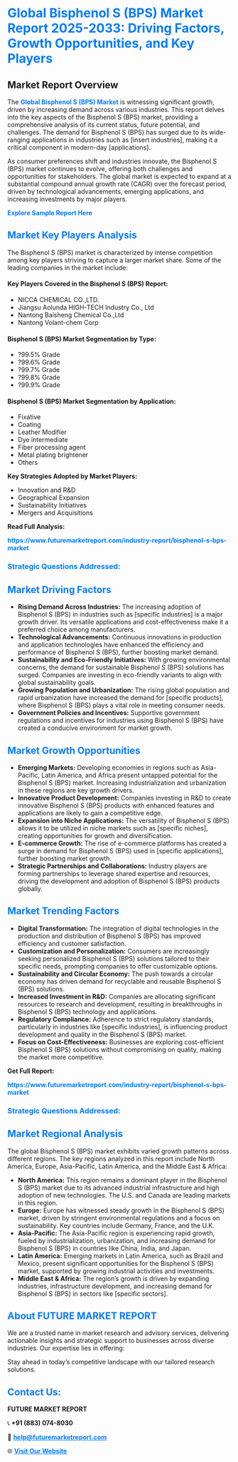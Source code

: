 <h1 style="color: #007BFF;">Global Bisphenol S (BPS) Market Report 2025-2033: Driving Factors, Growth Opportunities, and Key Players</h1>

<section id="overview">
<h2>Market Report Overview</h2>
<p>The <a href="https://www.futuremarketreport.com/industry-report/bisphenol-s-bps-market" style="color: #007BFF; text-decoration: none;"><strong>Global Bisphenol S (BPS) Market</strong></a> is witnessing significant growth, driven by increasing demand across various industries. This report delves into the key aspects of the Bisphenol S (BPS) market, providing a comprehensive analysis of its current status, future potential, and challenges. The demand for Bisphenol S (BPS) has surged due to its wide-ranging applications in industries such as [insert industries], making it a critical component in modern-day [applications].</p>
<p>As consumer preferences shift and industries innovate, the Bisphenol S (BPS) market continues to evolve, offering both challenges and opportunities for stakeholders. The global market is expected to expand at a substantial compound annual growth rate (CAGR) over the forecast period, driven by technological advancements, emerging applications, and increasing investments by major players.</p>
</section>

<section id="overview">
<p><a href="https://www.futuremarketreport.com/request-sample/reportId=40407" style="color: #007BFF; text-decoration: none;"><strong>Explore Sample Report Here</strong></a></p>
</section>

<section id="key-players">
<h2 style="color: #007BFF;">Market Key Players Analysis</h2>
<p>The Bisphenol S (BPS) market is characterized by intense competition among key players striving to capture a larger market share. Some of the leading companies in the market include:</p>
<h4>Key Players Covered in the Bisphenol S (BPS) Report:</h4>
<ul><li>NICCA CHEMICAL CO.,LTD.</li><li>Jiangsu Aolunda HIGH-TECH Industry Co., Ltd</li><li>Nantong Baisheng Chemical Co.,Ltd</li><li>Nantong Volant-chem Corp</li></ul>
<h4>Bisphenol S (BPS) Market Segmentation by Type:</h4>
<ul><li>?99.5% Grade</li><li>?99.6% Grade</li><li>?99.7% Grade</li><li>?99.8% Grade</li><li>?99.9% Grade</li></ul>

<h4>Bisphenol S (BPS) Market Segmentation by Application:</h4>
<ul><li>Fixative</li><li>Coating</li><li>Leather Modifier</li><li>Dye intermediate</li><li>Fiber processing agent</li><li>Metal plating brightener</li><li>Others</li></ul>
<p><strong>Key Strategies Adopted by Market Players:</strong></p>
<ul>
<li>Innovation and R&D</li>
<li>Geographical Expansion</li>
<li>Sustainability Initiatives</li>
<li>Mergers and Acquisitions</li>
</ul>
</section>

<section>
<p><strong>Read Full Analysis: </strong></p><a href="https://www.futuremarketreport.com/industry-report/bisphenol-s-bps-market" style="color: #007BFF; text-decoration: none;"><strong>https://www.futuremarketreport.com/industry-report/bisphenol-s-bps-market</strong></a>
<h3 style="color: #007BFF;">Strategic Questions Addressed:</h3>
</section>

<section id="driving-factors">
<h2 style="color: #007BFF;">Market Driving Factors</h2>
<ul>
<li><strong>Rising Demand Across Industries:</strong> The increasing adoption of Bisphenol S (BPS) in industries such as [specific industries] is a major growth driver. Its versatile applications and cost-effectiveness make it a preferred choice among manufacturers.</li>
<li><strong>Technological Advancements:</strong> Continuous innovations in production and application technologies have enhanced the efficiency and performance of Bisphenol S (BPS), further boosting market demand.</li>
<li><strong>Sustainability and Eco-Friendly Initiatives:</strong> With growing environmental concerns, the demand for sustainable Bisphenol S (BPS) solutions has surged. Companies are investing in eco-friendly variants to align with global sustainability goals.</li>
<li><strong>Growing Population and Urbanization:</strong> The rising global population and rapid urbanization have increased the demand for [specific products], where Bisphenol S (BPS) plays a vital role in meeting consumer needs.</li>
<li><strong>Government Policies and Incentives:</strong> Supportive government regulations and incentives for industries using Bisphenol S (BPS) have created a conducive environment for market growth.</li>
</ul>
</section>

<section id="growth-opportunities">
<h2 style="color: #007BFF;">Market Growth Opportunities</h2>
<ul>
<li><strong>Emerging Markets:</strong> Developing economies in regions such as Asia-Pacific, Latin America, and Africa present untapped potential for the Bisphenol S (BPS) market. Increasing industrialization and urbanization in these regions are key growth drivers.</li>
<li><strong>Innovative Product Development:</strong> Companies investing in R&D to create innovative Bisphenol S (BPS) products with enhanced features and applications are likely to gain a competitive edge.</li>
<li><strong>Expansion into Niche Applications:</strong> The versatility of Bisphenol S (BPS) allows it to be utilized in niche markets such as [specific niches], creating opportunities for growth and diversification.</li>
<li><strong>E-commerce Growth:</strong> The rise of e-commerce platforms has created a surge in demand for Bisphenol S (BPS) used in [specific applications], further boosting market growth.</li>
<li><strong>Strategic Partnerships and Collaborations:</strong> Industry players are forming partnerships to leverage shared expertise and resources, driving the development and adoption of Bisphenol S (BPS) products globally.</li>
</ul>
</section>

<section id="trending-factors">
<h2 style="color: #007BFF;">Market Trending Factors</h2>
<ul>
<li><strong>Digital Transformation:</strong> The integration of digital technologies in the production and distribution of Bisphenol S (BPS) has improved efficiency and customer satisfaction.</li>
<li><strong>Customization and Personalization:</strong> Consumers are increasingly seeking personalized Bisphenol S (BPS) solutions tailored to their specific needs, prompting companies to offer customizable options.</li>
<li><strong>Sustainability and Circular Economy:</strong> The push towards a circular economy has driven demand for recyclable and reusable Bisphenol S (BPS) solutions.</li>
<li><strong>Increased Investment in R&D:</strong> Companies are allocating significant resources to research and development, resulting in breakthroughs in Bisphenol S (BPS) technology and applications.</li>
<li><strong>Regulatory Compliance:</strong> Adherence to strict regulatory standards, particularly in industries like [specific industries], is influencing product development and quality in the Bisphenol S (BPS) market.</li>
<li><strong>Focus on Cost-Effectiveness:</strong> Businesses are exploring cost-efficient Bisphenol S (BPS) solutions without compromising on quality, making the market more competitive.</li>
</ul>
</section>

<section>
<p><strong>Get Full Report: </strong></p><a href="https://www.futuremarketreport.com/industry-report/bisphenol-s-bps-market" style="color: #007BFF; text-decoration: none;"><strong>https://www.futuremarketreport.com/industry-report/bisphenol-s-bps-market</strong></a>
<h3 style="color: #007BFF;">Strategic Questions Addressed:</h3>
</section>


<section id="regional-analysis">
<h2 style="color: #007BFF;">Market Regional Analysis</h2>
<p>The global Bisphenol S (BPS) market exhibits varied growth patterns across different regions. The key regions analyzed in this report include North America, Europe, Asia-Pacific, Latin America, and the Middle East & Africa:</p>
<ul>
<li><strong>North America:</strong> This region remains a dominant player in the Bisphenol S (BPS) market due to its advanced industrial infrastructure and high adoption of new technologies. The U.S. and Canada are leading markets in this region.</li>
<li><strong>Europe:</strong> Europe has witnessed steady growth in the Bisphenol S (BPS) market, driven by stringent environmental regulations and a focus on sustainability. Key countries include Germany, France, and the U.K.</li>
<li><strong>Asia-Pacific:</strong> The Asia-Pacific region is experiencing rapid growth, fueled by industrialization, urbanization, and increasing demand for Bisphenol S (BPS) in countries like China, India, and Japan.</li>
<li><strong>Latin America:</strong> Emerging markets in Latin America, such as Brazil and Mexico, present significant opportunities for the Bisphenol S (BPS) market, supported by growing industrial activities and investments.</li>
<li><strong>Middle East & Africa:</strong> The region’s growth is driven by expanding industries, infrastructure development, and increasing demand for Bisphenol S (BPS) in sectors like [specific sectors].</li>
</ul>
</section>

<footer>
<h2 style="color: #007BFF;">About FUTURE MARKET REPORT</h2>
<p>We are a trusted name in market research and advisory services, delivering actionable insights and strategic support to businesses across diverse industries. Our expertise lies in offering:</p>

<p>Stay ahead in today’s competitive landscape with our tailored research solutions.</p>

<h2 style="color: #007BFF;">Contact Us:</h2>
<p><strong>FUTURE MARKET REPORT</strong></p>
<p>📞 <strong>+91 (883) 074-8030</strong></p>
<p>📧 <strong><a href="mailto:help@futuremarketreport.com" style="color: #007BFF;">help@futuremarketreport.com</a></strong></p>
<p>🌐 <strong><a href="https://www.futuremarketreport.com/" style="color: #007BFF;">Visit Our Website</a></strong></p>
</footer>